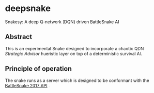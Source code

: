 # deepsnake
Snakesy: A deep Q-network (DQN) driven BattleSnake AI 

## Abstract
This is an experimental Snake designed to incorporate a chaotic QDN *Strategic Advisor* hueristic layer on top of a deterministic survival AI. 

## Principle of operation
The snake runs as a server which is designed to be conformant with the [BattleSnake 2017 API](https://stembolthq.github.io/battle_snake/) .
